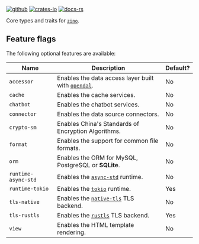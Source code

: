 [![github]](https://github.com/photino/zino)
[![crates-io]](https://crates.io/crates/zino-core)
[![docs-rs]](https://docs.rs/zino-core)

[github]: https://img.shields.io/badge/github-8da0cb?labelColor=555555&logo=github
[crates-io]: https://img.shields.io/badge/crates.io-fc8d62?labelColor=555555&logo=rust
[docs-rs]: https://img.shields.io/badge/docs.rs-66c2a5?labelColor=555555&logo=docs.rs

Core types and traits for [`zino`].

## Feature flags

The following optional features are available:

| Name                | Description                                            | Default? |
|---------------------|--------------------------------------------------------|----------|
| `accessor`          | Enables the data access layer built with [`opendal`].  | No       |
| `cache`             | Enables the cache services.                            | No       |
| `chatbot`           | Enables the chatbot services.                          | No       |
| `connector`         | Enables the data source connectors.                    | No       |
| `crypto-sm`         | Enables China's Standards of Encryption Algorithms.    | No       |
| `format`            | Enables the support for common file formats.           | No       |
| `orm`               | Enables the ORM for MySQL, PostgreSQL or **SQLite**.   | No       |
| `runtime-async-std` | Enables the [`async-std`] runtime.                     | No       |
| `runtime-tokio`     | Enables the [`tokio`] runtime.                         | Yes      |
| `tls-native`        | Enables the [`native-tls`] TLS backend.                | No       |
| `tls-rustls`        | Enables the [`rustls`] TLS backend.                    | Yes      |
| `view`              | Enables the HTML template rendering.                   | No       |

[`zino`]: https://github.com/photino/zino
[`opendal`]: https://crates.io/crates/opendal
[`async-std`]: https://crates.io/crates/async-std
[`tokio`]: https://crates.io/crates/tokio
[`native-tls`]: https://crates.io/crates/native-tls
[`rustls`]: https://crates.io/crates/rustls
